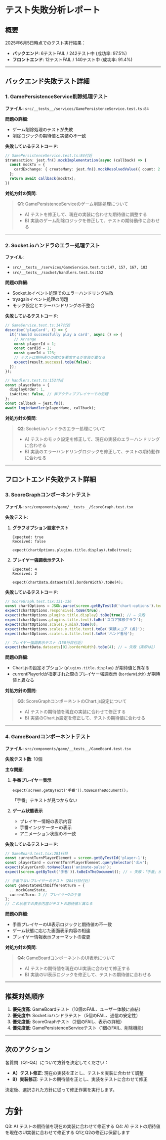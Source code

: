 # テスト失敗分析レポート

## 概要

2025年6月5日時点でのテスト実行結果：
- **バックエンド**: 6テストFAIL / 242テスト中 (成功率: 97.5%)
- **フロントエンド**: 12テストFAIL / 140テスト中 (成功率: 91.4%)

---

## バックエンド失敗テスト詳細

### 1. GamePersistenceService削除処理テスト

**ファイル**: `src/__tests__/services/GamePersistenceService.test.ts:84`

**問題の詳細**:
- ゲーム削除処理のテストが失敗
- 削除ロジックの期待値と実装の不一致

**失敗しているテストコード**:
```typescript
// GamePersistenceService.test.ts:84付近
$transaction: jest.fn().mockImplementation(async (callback) => {
  const mockTx = {
    cardExchange: { createMany: jest.fn().mockResolvedValue({ count: 2 }) }
  };
  return await callback(mockTx);
})
```

**対処方針の質問**:
> **Q1**: GamePersistenceServiceのゲーム削除処理について
> - A) テストを修正して、現在の実装に合わせた期待値に調整する
> - B) 実装のゲーム削除ロジックを修正して、テストの期待動作に合わせる

---

### 2. Socket.ioハンドラのエラー処理テスト

**ファイル**: 
- `src/__tests__/services/GameService.test.ts:147, 157, 167, 183`
- `src/__tests__/socket/handlers.test.ts:152`

**問題の詳細**:
- Socket.ioイベント処理でのエラーハンドリング失敗
- tryagainイベント処理の問題
- モック設定とエラーハンドリングの不整合

**失敗しているテストコード**:
```typescript
// GameService.test.ts:147付近
describe('playCard', () => {
  it('should successfully play a card', async () => {
    // Arrange
    const playerId = 1;
    const cardId = 1;
    const gameId = 123;
    // テストは期待通りの成功を要求するが実装が異なる
    expect(result.success).toBe(false);
  });
});

// handlers.test.ts:152付近
const playerData = {
  displayOrder: 1,
  isActive: false, // 非アクティブプレイヤーでの処理
};
const callback = jest.fn();
await loginHandler(playerName, callback);
```

**対処方針の質問**:
> **Q2**: Socket.ioハンドラのエラー処理について
> - A) テストのモック設定を修正して、現在の実装のエラーハンドリングに合わせる
> - B) 実装のエラーハンドリングロジックを修正して、テストの期待動作に合わせる

---

## フロントエンド失敗テスト詳細

### 3. ScoreGraphコンポーネントテスト

**ファイル**: `src/components/game/__tests__/ScoreGraph.test.tsx`

**失敗テスト**:
1. **グラフオプション設定テスト**
   ```
   Expected: true
   Received: false
   
   expect(chartOptions.plugins.title.display).toBe(true);
   ```

2. **プレイヤー強調表示テスト**
   ```
   Expected: 4
   Received: 2
   
   expect(chartData.datasets[0].borderWidth).toBe(4);
   ```

**失敗しているテストコード**:
```typescript
// ScoreGraph.test.tsx:131-136
const chartOptions = JSON.parse(screen.getByTestId('chart-options').textContent || '{}');
expect(chartOptions.responsive).toBe(true);
expect(chartOptions.plugins.title.display).toBe(true); // ← 失敗
expect(chartOptions.plugins.title.text).toBe('スコア推移グラフ');
expect(chartOptions.scales.y.min).toBe(0);
expect(chartOptions.scales.y.title.text).toBe('累積スコア (点)');
expect(chartOptions.scales.x.title.text).toBe('ハンド番号');

// プレイヤー強調表示テスト（150行目付近）
expect(chartData.datasets[0].borderWidth).toBe(4); // ← 失敗（実際は2）
```

**問題の詳細**:
- Chart.jsの設定オプション (`plugins.title.display`) が期待値と異なる
- currentPlayerIdが指定された際のプレイヤー強調表示 (`borderWidth`) が期待値と異なる

**対処方針の質問**:
> **Q3**: ScoreGraphコンポーネントのChart.js設定について
> - A) テストの期待値を現在の実装に合わせて修正する
> - B) 実装のChart.js設定を修正して、テストの期待値に合わせる

---

### 4. GameBoardコンポーネントテスト

**ファイル**: `src/components/game/__tests__/GameBoard.test.tsx`

**失敗テスト数**: 10個

**主な問題**:
1. **手番プレイヤー表示**
   ```
   expect(screen.getByText('手番')).toBeInTheDocument();
   ```
   「手番」テキストが見つからない

2. **ゲーム状態表示**
   - プレイヤー情報の表示内容
   - 手番インジケーターの表示
   - アニメーション状態の不一致

**失敗しているテストコード**:
```typescript
// GameBoard.test.tsx:281行目
const currentTurnPlayerElement = screen.getByTestId('player-1');
const playerCard = currentTurnPlayerElement.querySelector('div');
expect(playerCard).toHaveClass('animate-pulse');
expect(screen.getByText('手番')).toBeInTheDocument(); // ← 失敗：「手番」が見つからない

// 手番でないプレイヤーのテスト（284行目付近）
const gameStateWithDifferentTurn = {
  ...mockGameState,
  currentTurn: 2 // プレイヤー2の手番
};
// この状態での表示内容がテストの期待値と異なる
```

**問題の詳細**:
- 手番プレイヤーのUI表示ロジックと期待値の不一致
- ゲーム状態に応じた画面表示内容の相違
- プレイヤー情報表示フォーマットの変更

**対処方針の質問**:
> **Q4**: GameBoardコンポーネントのUI表示について
> - A) テストの期待値を現在のUI実装に合わせて修正する
> - B) 実装のUI表示ロジックを修正して、テストの期待値に合わせる

---

## 推奨対処順序

1. **優先度高**: GameBoardテスト（10個のFAIL、ユーザー体験に直結）
2. **優先度中**: Socket.ioハンドラテスト（5個のFAIL、通信の安定性）
3. **優先度低**: ScoreGraphテスト（2個のFAIL、表示の詳細）
4. **優先度低**: GamePersistenceServiceテスト（1個のFAIL、削除機能）

---

## 次のアクション

各質問（Q1-Q4）について方針を決定してください：

- **A）テスト修正**: 現在の実装を正とし、テストを実装に合わせて調整
- **B）実装修正**: テストの期待値を正とし、実装をテストに合わせて修正

決定後、選択された方針に従って修正作業を実行します。


# 方針


Q3: A) テストの期待値を現在の実装に合わせて修正する
Q4: A) テストの期待値を現在のUI実装に合わせて修正する
Q1とQ2の修正は保留します